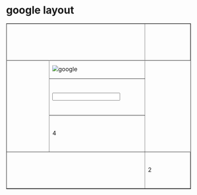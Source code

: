 <html> 
 <head> 
  <h1>google layout</h1> 
</head> 
 <body> 
   <table border="1"> 
   <tr>
      <th colspan="2" width="450" height="100"></th>
      <th width="450" height="100"></th>
   </tr>
    <tr>
      <td rowspan="4" width="450" height="100"></td>
    </tr>
   <tr>
      <td width="300" height="50"><img src="https://www.finsmes.com/wp-content/uploads/2016/09/google.jpg" alt="google"</td>
   </tr>
   <tr> 
      <td width="450" height="100"><input type="text"></td
 </tr>
      <tr> 
      <td width="450" height="100">4</td>
 </tr>
   
   <tr>
    <td colspan="2" width="450" height="100"></td>
   <td width="450" height="100">2</td>
 </tr>
</table>
</body>
</html>
